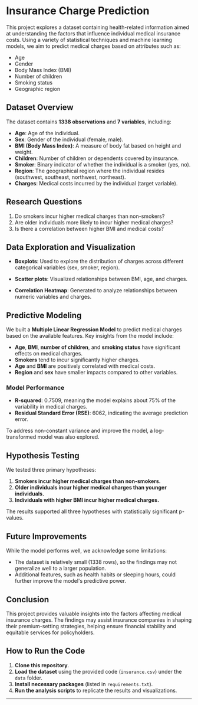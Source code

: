 # Insurance Charge Prediction

This project explores a dataset containing health-related information aimed at understanding the factors that influence individual medical insurance costs. Using a variety of statistical techniques and machine learning models, we aim to predict medical charges based on attributes such as:

- Age
- Gender
- Body Mass Index (BMI)
- Number of children
- Smoking status
- Geographic region

## Dataset Overview

The dataset contains **1338 observations** and **7 variables**, including:

- **Age**: Age of the individual.
- **Sex**: Gender of the individual (female, male).
- **BMI (Body Mass Index)**: A measure of body fat based on height and weight.
- **Children**: Number of children or dependents covered by insurance.
- **Smoker**: Binary indicator of whether the individual is a smoker (yes, no).
- **Region**: The geographical region where the individual resides (southwest, southeast, northwest, northeast).
- **Charges**: Medical costs incurred by the individual (target variable).

## Research Questions

1. Do smokers incur higher medical charges than non-smokers?
2. Are older individuals more likely to incur higher medical charges?
3. Is there a correlation between higher BMI and medical costs?

## Data Exploration and Visualization

- **Boxplots**: Used to explore the distribution of charges across different categorical variables (sex, smoker, region).


- **Scatter plots**: Visualized relationships between BMI, age, and charges.


- **Correlation Heatmap**: Generated to analyze relationships between numeric variables and charges.

 
## Predictive Modeling

We built a **Multiple Linear Regression Model** to predict medical charges based on the available features. Key insights from the model include:

- **Age**, **BMI**, **number of children**, and **smoking status** have significant effects on medical charges.
- **Smokers** tend to incur significantly higher charges.
- **Age** and **BMI** are positively correlated with medical costs.
- **Region** and **sex** have smaller impacts compared to other variables.

### Model Performance

- **R-squared**: 0.7509, meaning the model explains about 75% of the variability in medical charges.
- **Residual Standard Error (RSE)**: 6062, indicating the average prediction error.

To address non-constant variance and improve the model, a log-transformed model was also explored.

## Hypothesis Testing

We tested three primary hypotheses:

1. **Smokers incur higher medical charges than non-smokers.**
2. **Older individuals incur higher medical charges than younger individuals.**
3. **Individuals with higher BMI incur higher medical charges.**

The results supported all three hypotheses with statistically significant p-values.

## Future Improvements

While the model performs well, we acknowledge some limitations:

- The dataset is relatively small (1338 rows), so the findings may not generalize well to a larger population.
- Additional features, such as health habits or sleeping hours, could further improve the model's predictive power.

## Conclusion

This project provides valuable insights into the factors affecting medical insurance charges. The findings may assist insurance companies in shaping their premium-setting strategies, helping ensure financial stability and equitable services for policyholders.

## How to Run the Code

1. **Clone this repository**.
2. **Load the dataset** using the provided code (`insurance.csv`) under the `data` folder.
3. **Install necessary packages** (listed in `requirements.txt`).
4. **Run the analysis scripts** to replicate the results and visualizations.

---
